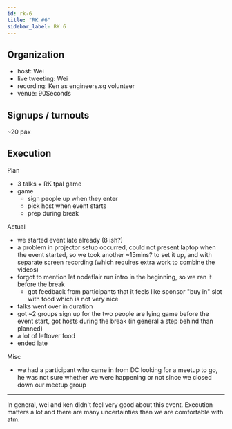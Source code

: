 ```yaml
---
id: rk-6
title: "RK #6"
sidebar_label: RK 6
---
```


## Organization

- host: Wei
- live tweeting: Wei
- recording: Ken as engineers.sg volunteer
- venue: 90Seconds

## Signups / turnouts

~20 pax

## Execution

Plan

- 3 talks + RK tpal game
- game
  - sign people up when they enter
  - pick host when event starts
  - prep during break

Actual

- we started event late already (8 ish?)
- a problem in projector setup occurred, could not present laptop when the event started, so we took another ~15mins? to set it up, and with separate screen recording (which requires extra work to combine the videos)
- forgot to mention let nodeflair run intro in the beginning, so we ran it before the break
  - got feedback from participants that it feels like sponsor "buy in" slot with food which is not very nice
- talks went over in duration
- got ~2 groups sign up for the two people are lying game before the event start, got hosts during the break (in general a step behind than planned)
- a lot of leftover food
- ended late

Misc

- we had a participant who came in from DC looking for a meetup to go, he was not sure whether we were happening or not since we closed down our meetup group

---

In general, wei and ken didn't feel very good about this event. Execution matters a lot and there are many uncertainties than we are comfortable with atm.
